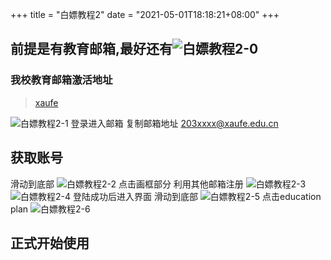 +++
title = "白嫖教程2"
date = "2021-05-01T18:18:21+08:00"
+++
## 前提是有教育邮箱,最好还有![白嫖教程2-0](https://everrwsr.github.io/tech/assets/白嫖教程2-0.png)

### 我校教育邮箱激活地址
> [xaufe](https://cas.xaufe.edu.cn/)

![白嫖教程2-1](https://everrwsr.github.io/tech/assets/白嫖教程2-1.png)
登录进入邮箱
复制邮箱地址
203xxxx@xaufe.edu.cn


## 获取账号

滑动到底部
![白嫖教程2-2](https://everrwsr.github.io/tech/assets/白嫖教程2-2.png)
点击画框部分
利用其他邮箱注册
![白嫖教程2-3](https://everrwsr.github.io/tech/assets/白嫖教程2-3.png)
![白嫖教程2-4](https://everrwsr.github.io/tech/assets/白嫖教程2-4.png)
登陆成功后进入界面
滑动到底部
![白嫖教程2-5](https://everrwsr.github.io/tech/assets/白嫖教程2-5.png)
点击education plan
![白嫖教程2-6](https://everrwsr.github.io/tech/assets/白嫖教程2-6.png)

## 正式开始使用

